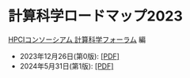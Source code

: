 # 計算科学ロードマップ2023

[HPCIコンソーシアム 計算科学フォーラム](https://hpcic-kkf.com) 編

* 2023年12月26日(第0版): [[PDF]](https://github.com/cs-forum/roadmap-2023/releases/download/v0/roadmap.pdf)
* 2024年5月31日(第1版): [[PDF]](https://github.com/cs-forum/roadmap-2023/releases/download/v1/roadmap.pdf)
